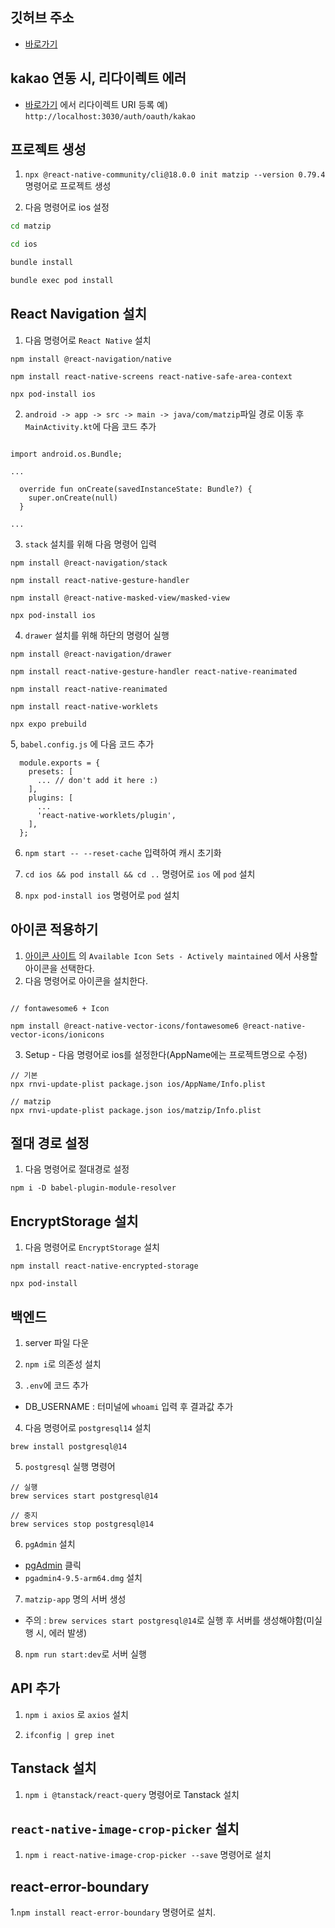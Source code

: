 ## 깃허브 주소

- [바로가기](https://github.com/InKyoJeong/Matzip/blob/class/3-6/matzip/src/components/InputField.tsx)

## kakao 연동 시, 리다이렉트 에러

- [바로가기](https://developers.kakao.com/console/app/1299967/product/login) 에서 리다이렉트 URI 등록
  예) `http://localhost:3030/auth/oauth/kakao`

## 프로젝트 생성

1. `npx @react-native-community/cli@18.0.0 init matzip --version 0.79.4` 명령어로 프로젝트 생성

2. 다음 명령어로 ios 설정

```bash
cd matzip

cd ios

bundle install

bundle exec pod install
```

## React Navigation 설치

1. 다음 명령어로 `React Native` 설치

```
npm install @react-navigation/native

npm install react-native-screens react-native-safe-area-context

npx pod-install ios
```

2. `android -> app -> src -> main -> java/com/matzip`파일 경로 이동 후 `MainActivity.kt`에 다음 코드 추가

```

import android.os.Bundle;

...

  override fun onCreate(savedInstanceState: Bundle?) {
    super.onCreate(null)
  }

...

```

3. `stack` 설치를 위해 다음 명령어 입력

```
npm install @react-navigation/stack

npm install react-native-gesture-handler

npm install @react-native-masked-view/masked-view

npx pod-install ios
```

4. `drawer` 설치를 위해 하단의 명령어 실행

```
npm install @react-navigation/drawer

npm install react-native-gesture-handler react-native-reanimated

npm install react-native-reanimated

npm install react-native-worklets

npx expo prebuild
```

5, `babel.config.js` 에 다음 코드 추가

```
  module.exports = {
    presets: [
      ... // don't add it here :)
    ],
    plugins: [
      ...
      'react-native-worklets/plugin',
    ],
  };
```

6. `npm start -- --reset-cache` 입력하여 캐시 초기화

7. `cd ios && pod install && cd ..` 명령어로 `ios` 에 `pod` 설치

8. `npx pod-install ios` 명령어로 `pod` 설치

## 아이콘 적용하기

1. [아이콘 사이트](https://github.com/oblador/react-native-vector-icons?tab=readme-ov-file) 의 `Available Icon Sets - Actively maintained` 에서 사용할 아이콘을 선택한다.
2. 다음 명령어로 아이콘을 설치한다.

```

// fontawesome6 + Icon

npm install @react-native-vector-icons/fontawesome6 @react-native-vector-icons/ionicons
```

3. Setup - 다음 명령어로 ios를 설정한다(AppName에는 프로젝트명으로 수정)

```
// 기본
npx rnvi-update-plist package.json ios/AppName/Info.plist

// matzip
npx rnvi-update-plist package.json ios/matzip/Info.plist
```

## 절대 경로 설정

1. 다음 명령어로 절대경로 설정

```
npm i -D babel-plugin-module-resolver
```

## EncryptStorage 설치

1. 다음 명령어로 `EncryptStorage` 설치

```
npm install react-native-encrypted-storage

npx pod-install
```

## 백엔드

1. server 파일 다운

2. `npm i`로 의존성 설치
3. `.env`에 코드 추가

- DB_USERNAME : 터미널에 `whoami` 입력 후 결과값 추가

4. 다음 명령어로 `postgresql14` 설치

```
brew install postgresql@14
```

5. `postgresql` 실행 명령어

```
// 실행
brew services start postgresql@14

// 중지
brew services stop postgresql@14
```

6. `pgAdmin` 설치

- [pgAdmin](https://www.postgresql.org/ftp/pgadmin/pgadmin4/v9.5/macos/) 클릭
- `pgadmin4-9.5-arm64.dmg` 설치

7. `matzip-app` 명의 서버 생성

- 주의 : `brew services start postgresql@14`로 실행 후 서버를 생성해야함(미실행 시, 에러 발생)

8. `npm run start:dev`로 서버 실행

## API 추가

1. `npm i axios` 로 `axios` 설치

2. `ifconfig | grep inet`

## Tanstack 설치

1. `npm i @tanstack/react-query` 명령어로 Tanstack 설치

## `react-native-image-crop-picker` 설치

1. `npm i react-native-image-crop-picker --save` 명령어로 설치

## react-error-boundary

1.`npm install react-error-boundary` 명령어로 설치.
